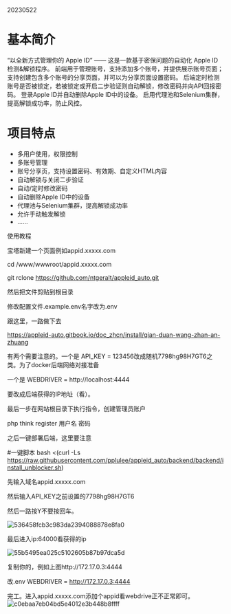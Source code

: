20230522
# 基本简介
“以全新方式管理你的 Apple ID” —— 这是一款基于密保问题的自动化 Apple ID 检测&解锁程序。
前端用于管理账号，支持添加多个账号，并提供展示账号页面；
支持创建包含多个账号的分享页面，并可以为分享页面设置密码。
后端定时检测账号是否被锁定，若被锁定或开启二步验证则自动解锁，修改密码并向API回报密码。
登录Apple ID并自动删除Apple ID中的设备。
启用代理池和Selenium集群，提高解锁成功率，防止风控。

# 项目特点
- 多用户使用，权限控制
- 多账号管理
- 账号分享页，支持设置密码、有效期、自定义HTML内容
- 自动解锁与关闭二步验证
- 自动/定时修改密码
- 自动删除Apple ID中的设备
- 代理池与Selenium集群，提高解锁成功率
- 允许手动触发解锁
- ……

使用教程

宝塔新建一个页面例如appid.xxxxx.com

cd /www/wwwroot/appid.xxxxx.com

git rclone https://github.com/ntgeralt/appleid_auto.git

然后把文件剪贴到根目录

修改配置文件.example.env名字改为.env

跟这里，一路做下去

https://appleid-auto.gitbook.io/doc_zhcn/install/qian-duan-wang-zhan-an-zhuang

有两个需要注意的。一个是
API_KEY = 123456改成随机7798hg98H7GT6之类。为了docker后端网络对接准备

一个是
WEBDRIVER = http://localhost:4444

要改成后端获得的IP地址（看）。

最后一步在网站根目录下执行指令，创建管理员账户

php think register 用户名 密码


之后一键部署后端，这里要注意

#一键脚本
bash <(curl -Ls https://raw.githubusercontent.com/pplulee/appleid_auto/backend/backend/install_unblocker.sh)

先输入域名appid.xxxxx.com

然后输入API_KEY之前设置的7798hg98H7GT6

然后一路按Y不要按回车。

![536458fcb3c983da2394088878e8fa0](https://github.com/ntgeralt/appleid_auto/assets/8230651/404995e7-445e-411e-af28-f96b8d710c54)

最后进入ip:64000看获得的ip

![55b5495ea025c5102605b87b97dca5d](https://github.com/ntgeralt/appleid_auto/assets/8230651/b53070d3-f192-4e30-8042-6cc79beda3b0)

复制你的，例如上图http://172.17.0.3:4444

改.env WEBDRIVER = http://172.17.0.3:4444


完工。进入appid.xxxxx.com添加个appid看webdrive正不正常即可。![c0ebaa7eb04bd5e4012e3b448b8ffff](https://github.com/ntgeralt/appleid_auto/assets/8230651/db8f1352-5ef4-4af0-a112-dd35d76e6750)
